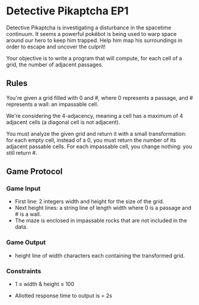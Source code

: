 # Detective Pikaptcha EP1
Detective Pikaptcha is investigating a disturbance in the spacetime continuum. It seems a powerful pokébot is being used to warp space around our hero to keep him trapped. Help him map his surroundings in order to escape and uncover the culprit!

Your objective is to write a program that will compute, for each cell of a grid, the number of adjacent passages.

## Rules
You're given a grid filled with 0 and #, where 0 represents a passage, and # represents a wall: an impassable cell.

We're considering the 4-adjacency, meaning a cell has a maximum of 4 adjacent cells (a diagonal cell is not adjacent).

You must analyze the given grid and return it with a small transformation: for each empty cell, instead of a 0, you must return the number of its adjacent passable cells. For each impassable cell, you change nothing: you still return #.

## Game Protocol

### Game Input
* First line: 2 integers width and height for the size of the grid.
* Next height lines: a string line of length width where 0 is a passage and # is a wall.
* The maze is enclosed in impassable rocks that are not included in the data.

### Game Output
* height line of width characters each containing the transformed grid.

### Constraints
* 1 ≤ width & height ≤ 100

* Allotted response time to output is = 2s